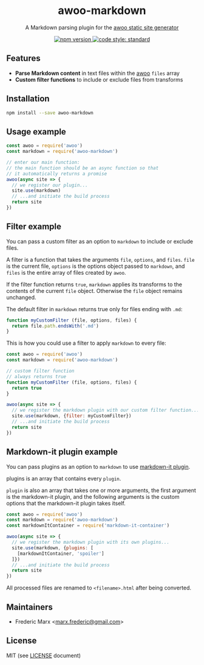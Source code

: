 <div align="center">
<h1>
  awoo-markdown
</h1>

<p>
  A Markdown parsing plugin for the <a href="https://github.com/awoojs/awoo">awoo static site generator</a>
</p>

<p>
  <!-- npm version -->
  <a href="https://npmjs.org/package/awoo-markdown">
    <img src="https://img.shields.io/npm/v/awoo-markdown.svg?style=flat-square"
      alt="npm version" />
  </a>
  <!-- code style -->
  <a href="https://github.com/feross/standard"><img src="https://img.shields.io/badge/code%20style-standard-blue.svg?style=flat-square"
  alt="code style: standard"></a>
</p>
</div>

## Features

- **Parse Markdown content** in text files within the [awoo](https://github.com/awoojs/awoo) `files` array
- **Custom filter functions** to include or exclude files from transforms

## Installation

```sh
npm install --save awoo-markdown
```

## Usage example

```js
const awoo = require('awoo')
const markdown = require('awoo-markdown')

// enter our main function:
// the main function should be an async function so that
// it automatically returns a promise
awoo(async site => {
  // we register our plugin...
  site.use(markdown)
  // ...and initiate the build process
  return site
})
```

## Filter example

You can pass a custom filter as an option to `markdown` to include or exclude files.

A filter is a function that takes the arguments `file`, `options`, and `files`. `file` is the current file, `options` is the options object passed to `markdown`, and `files` is the entire array of files created by `awoo`.

If the filter function returns `true`, `markdown` applies its transforms to the contents of the current `file` object. Otherwise the `file` object remains unchanged.

The default filter in `markdown` returns true only for files ending with `.md`:

```js
function myCustomFilter (file, options, files) {
  return file.path.endsWith('.md')
}
```

This is how you could use a filter to apply `markdown` to every file:

```js
const awoo = require('awoo')
const markdown = require('awoo-markdown')

// custom filter function
// always returns true
function myCustomFilter (file, options, files) {
  return true
}

awoo(async site => {
  // we register the markdown plugin with our custom filter function...
  site.use(markdown, {filter: myCustomFilter})
  // ...and initiate the build process
  return site
})
```

## Markdown-it plugin example

You can pass plugins as an option to `markdown` to use [markdown-it plugin](https://github.com/markdown-it/markdown-it#plugins-load).

plugins is an array that contains every `plugin`.

`plugin` is also an array that takes one or more arguments,
the first argument is the markdown-it plugin, and the following arguments
is the custom options that the markdown-it plugin takes itself.

```js
const awoo = require('awoo')
const markdown = require('awoo-markdown')
const markdownItContainer = require('markdown-it-container')

awoo(async site => {
  // we register the markdown plugin with its own plugins...
  site.use(markdown, {plugins: [
    [markdownItContainer, 'spoiler']
  ]})
  // ...and initiate the build process
  return site
})

```

All processed files are renamed to `<filename>.html` after being converted.

## Maintainers

- Frederic Marx <[marx.frederic@gmail.com](mailto:marx.frederic@gmail.com)>

## License

MIT (see [LICENSE](LICENSE) document)
